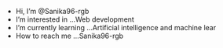 -  Hi, I’m @Sanika96-rgb
-  I’m interested in ...Web development 
-  I’m currently learning ...Artificial intelligence and machine lear
-   How to reach me ...Sanika96-rgb
  

<!---
Sanika96-rgb/Sanika96-rgb is a ✨ special ✨ repository because its `README.md` (this file) appears on your GitHub profile.
You can click the Preview link to take a look at your changes.
--->
